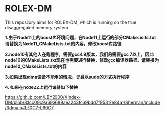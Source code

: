 # ROLEX-DM
This repository aims for ROLEX-DM, which is running on the true disaggregated memory system



<b>1.由于Node11上的boost库环境问题，在Node11上运行的部分CMakeLisits.txt请替换为Node11_CMakeLists.txt的内容，修改boost库路径</b>

<b>2.node10有其他人在跑程序，需要gcc4.9版本，我们的需要gcc 7以上，因此node10的CMakeLists.txt现在也需要进行替换，修改gcc编译器路径。请替换为node10_CMakeLists.txt的内容    </b>

<b>3.如果出现rdma设备不能用的情况，记得以sudo的方式执行程序    </b>

<b>4. 如果在node22上运行请将如下替换</b>

https://github.com/LBY2000/XIndex-DM/blob/83cc09c9a693689aea243fd69bdd7f95317e84a1/Sherman/include/Rdma.h#L60C7-L60C7
